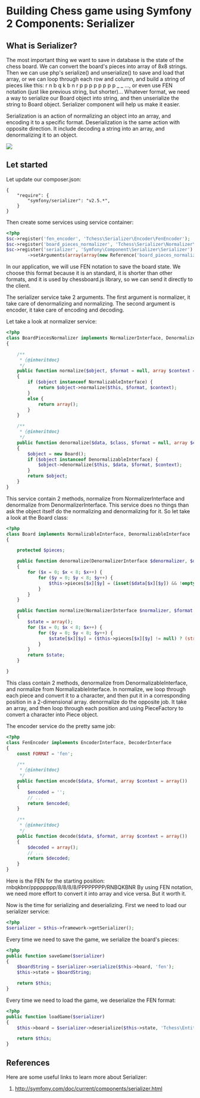 Building Chess game using Symfony 2 Components: Serializer
========================================================

What is Serializer?
-----------------

The most important thing we want to save in database is the state of the chess
board. We can convert the board's pieces into array of 8x8 strings. Then we can
use php's serialize() and unserialize() to save and load that array, or we
can loop through each row and column, and build a string of pieces like this:
r n b q k b n r p p p p p p p p _ _ ..., or even use FEN notation (just like
previous string, but shorter)... Whatever format, we need a way to serialize
our Board object into string, and then unserialize the string to Board object.
Serializer component will help us make it easier.

Serialization is an action of normalizing an object into an array, and encoding
it to a specific format. Deserialization is the same action with opposite
direction. It include decoding a string into an array, and denormalizing it
to an object.

[<img src="http://symfony.com/doc/current/_images/serializer_workflow.png">](http://symfony.com/doc/current/components/serializer.html)

Let started
------------

Let update our composer.json:

```
{
    "require": {
        "symfony/serializer": "v2.5.*",
    }
}
```

Then create some services using service container:

```php
<?php
$sc->register('fen_encoder', 'Tchess\Serializer\Encoder\FenEncoder');
$sc->register('board_pieces_normalizer', 'Tchess\Serializer\Normalizer\BoardPiecesNormalizer');
$sc->register('serializer', 'Symfony\Component\Serializer\Serializer')
        ->setArguments(array(array(new Reference('board_pieces_normalizer')), array(new Reference('fen_encoder'))));
```

In our application, we will use FEN notation to save the board state. We choose
this format because it is an standard, it is shorter than other formats, and it
is used by chessboard.js library, so we can send it directly to the client.

The serializer service take 2 arguments. The first argument is normalizer, it
take care of denormalizing and normalizing. The second argument is encoder,
it take care of encoding and decoding.

Let take a look at normalizer service:

```php
<?php
class BoardPiecesNormalizer implements NormalizerInterface, DenormalizerInterface
{

    /**
     * {@inheritdoc}
     */
    public function normalize($object, $format = null, array $context = array())
    {
        if ($object instanceof NormalizableInterface) {
            return $object->normalize($this, $format, $context);
        }
        else {
            return array();
        }
    }

    /**
     * {@inheritdoc}
     */
    public function denormalize($data, $class, $format = null, array $context = array())
    {
        $object = new Board();
        if ($object instanceof DenormalizableInterface) {
            $object->denormalize($this, $data, $format, $context);
        }
        return $object;
    }
}
```

This service contain 2 methods, normalize from NormalizerInterface and
denormalize from DenormalizerInterface. This service does no things than
ask the object itself do the normalizing and denormalizing for it. So let take
a look at the Board class:

```php
<?php
class Board implements NormalizableInterface, DenormalizableInterface
{

    protected $pieces;

    public function denormalize(DenormalizerInterface $denormalizer, $data, $format = null, array $context = array())
    {
        for ($x = 0; $x < 8; $x++) {
            for ($y = 0; $y < 8; $y++) {
                $this->pieces[$x][$y] = (isset($data[$x][$y]) && !empty($data[$x][$y])) ? PieceFactory::create($data[$x][$y]) : null;
            }
        }
    }

    public function normalize(NormalizerInterface $normalizer, $format = null, array $context = array())
    {
        $state = array();
        for ($x = 0; $x < 8; $x++) {
            for ($y = 0; $y < 8; $y++) {
                $state[$x][$y] = ($this->pieces[$x][$y] != null) ? (string) $this->pieces[$x][$y] : '';
            }
        }
        return $state;
    }

}
```

This class contain 2 methods, denormalize from DenormalizableInterface, and
normalize from NormalizableInterface. In normalize, we loop through each piece
and convert it to a character, and then put it in a corresponding position
in a 2-dimensional array. denormalize do the opposite job. It take an array,
and then loop through each position and using PieceFactory to convert a
character into Piece object.

The encoder service do the pretty same job:

```php
<?php
class FenEncoder implements EncoderInterface, DecoderInterface
{
    const FORMAT = 'fen';

    /**
     * {@inheritdoc}
     */
    public function encode($data, $format, array $context = array())
    {
        $encoded = '';
        // ...
        return $encoded;
    }

    /**
     * {@inheritdoc}
     */
    public function decode($data, $format, array $context = array())
    {
        $decoded = array();
        // ...
        return $decoded;
    }
}
```

Here is the FEN for the starting position:
rnbqkbnr/pppppppp/8/8/8/8/PPPPPPPP/RNBQKBNR
By using FEN notation, we need more effort to convert it into array and vice
versa. But it worth it.

Now is the time for serializing and deserializing. First we need to load our
serializer service:

```php
<?php
$serializer = $this->framework->getSerializer();
```

Every time we need to save the game, we serialize the board's pieces:

```php
<?php
public function saveGame($serializer)
{
    $boardString = $serializer->serialize($this->board, 'fen');
    $this->state = $boardString;

    return $this;
}
```

Every time we need to load the game, we deserialize the FEN format:

```php
<?php
public function loadGame($serializer)
{
    $this->board = $serializer->deserialize($this->state, 'Tchess\Entity\Board', 'fen');

    return $this;
}
```


References
----------

Here are some useful links to learn more about Serializer:

1. http://symfony.com/doc/current/components/serializer.html
